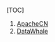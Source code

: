 [TOC]

1. [ApacheCN](https://github.com/apachecn)
2. [DataWhale](https://github.com/datawhalechina)
